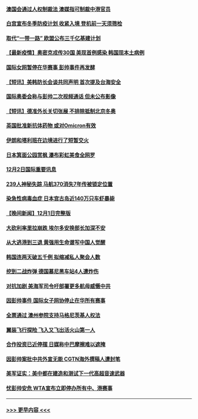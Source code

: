#### [澳国会通过人权制裁法 澳媒指可制裁中港官员](../pages/prog202/a103283455.md?t=12030350) 
#### [白宫宣布冬季防疫计划 收紧入境 登机前一天须筛检](../pages/prog202/a103283330.md?t=12030350) 
#### [取代“一带一路” 欧盟公布三千亿基建计划](../pages/prog202/a103283442.md?t=12030350) 
#### [【最新疫情】奥密克戎传30国 美现首例感染 韩国现本土病例](../pages/prog202/a103283421.md?t=12030350) 
#### [国际女网暂停在华赛事 彭帅事件再发酵](../pages/prog202/a103283399.md?t=12030350) 
#### [【短讯】美韩防长会谈共同声明 首次提及台海安全](../pages/prog202/a103283397.md?t=12030350) 
#### [国际奥委会称与彭帅二次视频通话 但未公布影像](../pages/prog202/a103283364.md?t=12030350) 
#### [【短讯】德准外长关切张展 不排除抵制北京冬奥](../pages/prog202/a103283361.md?t=12030350) 
#### [英国批准新抗体药物 或对Omicron有效](../pages/prog202/a103283194.md?t=12030350) 
#### [伊朗和塔利班在边境进行了短暂交火](../pages/prog202/a103283212.md?t=12030350) 
#### [日本箕面公园赏枫 瀑布彩虹美食全网罗](../pages/prog202/a103283163.md?t=12030350) 
#### [12月2日国际重要讯息](../pages/prog202/a103283159.md?t=12030350) 
#### [239人神秘失踪 马航370消失7年传被锁定位置](../pages/prog202/a103283103.md?t=12030350) 
#### [染急性病毒血症 日本宫古岛近140万只车虾暴毙](../pages/prog202/a103283039.md?t=12030350) 
#### [【晚间新闻】12月1日完整版](../pages/prog202/a103282922.md?t=12030350) 
#### [大砍利率里拉崩跌 埃尔多安换部长加深不安](../pages/prog202/a103282955.md?t=12030350) 
#### [从大逃港到三退 黄强用生命谱写中国人觉醒](../pages/prog202/a103281774.md?t=12030350) 
#### [韩国连两天破五千例 拟缩减私人聚会人数](../pages/prog202/a103282921.md?t=12030350) 
#### [挖到二战炸弹 德国慕尼黑车站4人遭炸伤](../pages/prog202/a103282859.md?t=12030350) 
#### [对抗加剧 美海军司令吁部署更多航母威慑中共](../pages/prog202/a103282771.md?t=12030350) 
#### [因彭帅事件 国际女子网协停止在华所有赛事](../pages/prog202/a103282769.md?t=12030350) 
#### [全票通过 澳州参院支持马格尼茨基人权法](../pages/prog202/a103282730.md?t=12030350) 
#### [翼装飞行探险  飞入又飞出活火山第一人](../pages/prog202/a103282686.md?t=12030350) 
#### [合作投资已近停摆 日媒称中巴摩擦难以遮掩](../pages/prog202/a103282759.md?t=12030350) 
#### [因彭帅案批中共外宣无能 CGTN海外撰稿人遭封笔](../pages/prog202/a103282698.md?t=12030350) 
#### [美军证实：美中都在建造和测试下一代高超音速武器](../pages/prog202/a103282638.md?t=12030350) 
#### [忧彭帅安危 WTA宣布立即停办所有中、港赛事](../pages/prog202/a103282652.md?t=12030350) 

----
#### [ >>> 更早内容 <<< ](../indexes/prog202-earlier.md)
